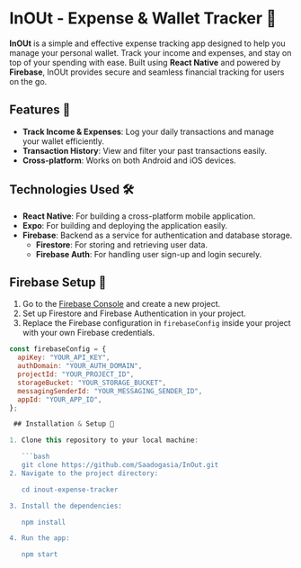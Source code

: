 # InOUt - Expense & Wallet Tracker 💼

**InOUt** is a simple and effective expense tracking app designed to help you manage your personal wallet. Track your income and expenses, and stay on top of your spending with ease. Built using **React Native** and powered by **Firebase**, InOUt provides secure and seamless financial tracking for users on the go.

## Features 🚀
- **Track Income & Expenses**: Log your daily transactions and manage your wallet efficiently.
- **Transaction History**: View and filter your past transactions easily.
- **Cross-platform**: Works on both Android and iOS devices.

## Technologies Used 🛠️
- **React Native**: For building a cross-platform mobile application.
- **Expo**: For building and deploying the application easily.
- **Firebase**: Backend as a service for authentication and database storage.
  - **Firestore**: For storing and retrieving user data.
  - **Firebase Auth**: For handling user sign-up and login securely.

## Firebase Setup 🔧

1. Go to the [Firebase Console](https://console.firebase.google.com/) and create a new project.
2. Set up Firestore and Firebase Authentication in your project.
3. Replace the Firebase configuration in `firebaseConfig` inside your project with your own Firebase credentials.

```javascript
const firebaseConfig = {
  apiKey: "YOUR_API_KEY",
  authDomain: "YOUR_AUTH_DOMAIN",
  projectId: "YOUR_PROJECT_ID",
  storageBucket: "YOUR_STORAGE_BUCKET",
  messagingSenderId: "YOUR_MESSAGING_SENDER_ID",
  appId: "YOUR_APP_ID",
};

 ## Installation & Setup 📲

1. Clone this repository to your local machine:

   ```bash
   git clone https://github.com/Saadogasia/InOut.git
2. Navigate to the project directory:

   cd inout-expense-tracker

3. Install the dependencies:

   npm install

4. Run the app:

   npm start
